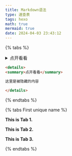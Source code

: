 ```yaml
---
title: Markdown语法
type: 速查表
tags: hexo
math: true
mermaid: true
date: 2024-04-03 23:43:12
---
```



{% tabs %}

<!-- tab 效果 -->

<details>
<summary>点开看看</summary>

这里是被隐藏的内容

</details>


<!-- endtab -->

<!-- tab 代码 -->

```markdown
<details>
<summary>点开看看</summary>

这里是被隐藏的内容

</details>
```

<!-- endtab -->


{% endtabs %}

{% tabs First unique name %}

<!-- tab First unique name 1 @ri:home-4-line -->

**This is Tab 1.**

<!-- endtab -->

<!-- tab Icon Test @ri:cloud-line -->

**This is Tab 2.**

<!-- endtab -->

<!-- tab -->

**This is Tab 3.**

<!-- endtab -->

{% endtabs %}
<!--stackedit_data:
eyJoaXN0b3J5IjpbLTg2ODkxOTc3XX0=
-->